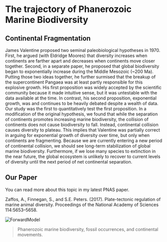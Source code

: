 # The trajectory of Phanerozoic Marine Biodiversity

## Continental Fragmentation
James Valentine proposed two seminal paleobiological hypotheses in 1970. First, he argued (with Eldridge Moores) that diversity increases when continents are farther apart and decreases when continents move closer together. Second, in a separate paper, he proposed that global biodiversity began to exponentially increase during the Middle Mesozoic (~200 Ma). Putting those two ideas together, he further surmised that the breakup of the supercontinent Pangaea was at least partly responsible for this explosive growth. His first proposition was widely accepted by the scientific community because it made intuitive sense, but it was untestable with the data available at the time. In contrast, his second proposition, exponential growth, was and continues to be heavily debated despite a wealth of data. Our study was the first to quantitatively test the first proposition. In a modification of the original hypothesis, we found that while the separation of continents promotes increasing marine biodiversity, the collision of continents does not cause biodiversity to fall. Instead, continental collision causes diversity to plateau. This implies that Valentine was partially correct in arguing for exponential growth of diversity over time, but only when continents are fragmenting. Because we are currently entering a new period of continental collision, we should see long-term stabilization of global marine biodiversity. Furthermore, if we lose many species to extinction in the near future, the global ecosystem is unlikely to recover to current levels of diversity until the next period of net continental separation.

## Our Paper
You can read more about this topic in my latest PNAS paper.

Zaffos, A., Finnegan, S., and S.E. Peters. (2017). Plate-tectonic regulation of marine animal diversity. Proceedings of the National Academy of Sciences 114:5653–5658.

![ForwardModel](https://raw.githubusercontent.com/aazaff/aazaff.github.io/master/projects/plate_richness.gif)
> Phanerozoic marine biodiversity, fossil occurrences, and continental movements.
